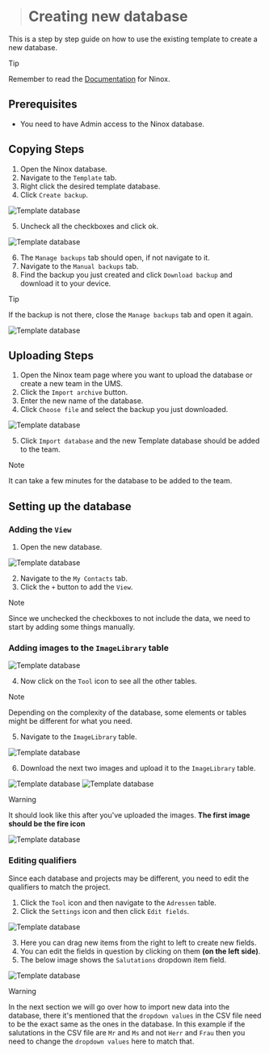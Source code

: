 > # Creating new database

This is a step by step guide on how to use the existing template to create a new database.

> [!TIP]
> Remember to read the [Documentation](https://docs.ninox.com/en/tutorial/introduction) for Ninox.

## Prerequisites

- You need to have Admin access to the Ninox database.

## Copying Steps

1. Open the Ninox database.
2. Navigate to the `Template` tab.
3. Right click the desired template database.
4. Click `Create backup`.

![Template database](../../images/template_database.png)

5. Uncheck all the checkboxes and click ok.

![Template database](../../images/template_database_2.png)

6. The `Manage backups` tab should open, if not navigate to it.
7. Navigate to the `Manual backups` tab.
8. Find the backup you just created and click `Download backup` and download it to your device.

> [!TIP]
> If the backup is not there, close the `Manage backups` tab and open it again.

![Template database](../../images/template_database_3.png)

## Uploading Steps

1. Open the Ninox team page where you want to upload the database or create a new team in the UMS.
2. Click the `Import archive` button.
3. Enter the new name of the database.
4. Click `Choose file` and select the backup you just downloaded.

![Template database](../../images/template_database_4.png)

5. Click `Import database` and the new Template database should be added to the team.

> [!NOTE]
> It can take a few minutes for the database to be added to the team.

## Setting up the database

### Adding the `View`

1. Open the new database.

![Template database](../../images/template_database_5.png)

2. Navigate to the `My Contacts` tab.
3. Click the `+` button to add the `View`.

> [!NOTE]
> Since we unchecked the checkboxes to not include the data, we need to start by adding some things manually.

### Adding images to the `ImageLibrary` table

![Template database](../../images/template_database_6.png)

4. Now click on the `Tool` icon to see all the other tables.

> [!NOTE]
> Depending on the complexity of the database, some elements or tables might be different for what you need.

5. Navigate to the `ImageLibrary` table.

![Template database](../../images/template_database_7.png)

6. Download the next two images and upload it to the `ImageLibrary` table.

![Template database](../../images/template_database_8.png)
![Template database](../../images/template_database_9.png)

> [!WARNING]
> It should look like this after you've uploaded the images. **The first image should be the fire icon**

![Template database](../../images/template_database_10.png)

### Editing qualifiers

Since each database and projects may be different, you need to edit the qualifiers to match the project.

1. Click the `Tool` icon and then navigate to the `Adressen` table.
2. Click the `Settings` icon and then click `Edit fields`.

![Template database](../../images/template_database_21.png)

3. Here you can drag new items from the right to left to create new fields.
4. You can edit the fields in question by clicking on them **(on the left side)**.
5. The below image shows the `Salutations` dropdown item field.

![Template database](../../images/template_database_22.png)

> [!WARNING]
> In the next section we will go over how to import new data into the database, there it's mentioned that the `dropdown values` in the CSV file need to be the exact same as the ones in the database. In this example if the salutations in the CSV file are `Mr` and `Ms` and not `Herr` and `Frau` then you need to change the `dropdown values` here to match that.

